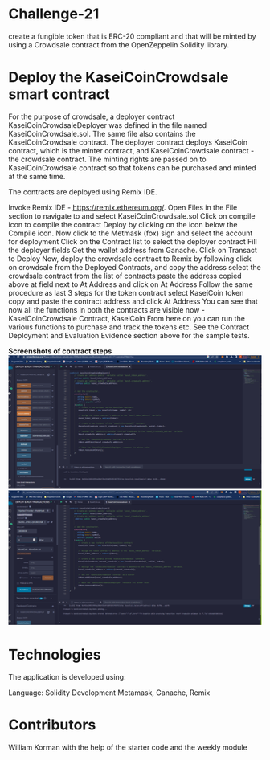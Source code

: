# Challenge-21
create a fungible token that is ERC-20 compliant and that will be minted by using a Crowdsale contract from the OpenZeppelin Solidity library.

# Deploy the KaseiCoinCrowdsale smart contract
For the purpose of crowdsale, a deployer contract KaseiCoinCrowdsaleDeployer was defined in the file named KaseiCoinCrowdsale.sol. The same file also contains the KaseiCoinCrowdsale contract. The deployer contract deploys KaseiCoin contract, which is the minter contract, and KaseiCoinCrowdsale contract - the crowdsale contract. The minting rights are passed on to KaseiCoinCrowdsale contract so that tokens can be purchased and minted at the same time.

The contracts are deployed using Remix IDE.

Invoke Remix IDE - https://remix.ethereum.org/.
Open Files in the File section to navigate to and select KaseiCoinCrowdsale.sol
Click on compile icon to compile the contract
Deploy by clicking on the icon below the Compile icon.
Now click to the Metmask (fox) sign and select the account for deployment
Click on the Contract list to select the deployer contract
Fill the deployer fields
Get the wallet address from Ganache.
Click on Transact to Deploy
Now, deploy the crowdsale contract to Remix by following
click on crowdsale from the Deployed Contracts, and copy the address
select the crowdsale contract from the list of contracts
paste the address copied above at field next to At Address and click on At Address
Follow the same procedure as last 3 steps for the token contract
select KaseiCoin token
copy and paste the contract address and click At Address
You can see that now all the functions in both the contracts are visible now - KaseiCoinCrowdsale Contract, KaseiCoin
From here on you can run the various functions to purchase and track the tokens etc. See the Contract Deployment and Evaluation Evidence section above for the sample tests.

**Screenshots of contract steps**
![Image 4](https://github.com/Willykman/Challenge-21/blob/main/Image%204.png?raw=true)
![Image 5](https://github.com/Willykman/Challenge-21/blob/main/Image%205.png?raw=true)
# Technologies
The application is developed using:

Language: Solidity
Development Metamask, Ganache, Remix

# Contributors
William Korman with the help of the starter code and the weekly module
